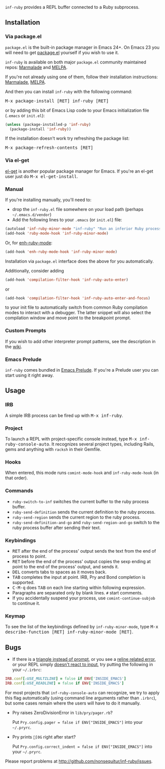 `inf-ruby` provides a REPL buffer connected to a Ruby subprocess.

## Installation

### Via package.el

`package.el` is the built-in package manager in Emacs 24+. On Emacs 23
you will need to get [package.el](http://bit.ly/pkg-el23) yourself if you wish to use it.

`inf-ruby` is available on both major `package.el` community
maintained repos:
[Marmalade](http://marmalade-repo.org/packages/inf-ruby) and
[MELPA](https://melpa.org/#/inf-ruby).

If you're not already using one of them, follow their installation instructions:
[Marmalade](http://marmalade-repo.org/),
[MELPA](https://melpa.org/#/getting-started).

And then you can install `inf-ruby` with the following command:

<kbd>M-x package-install [RET] inf-ruby [RET]</kbd>

or by adding this bit of Emacs Lisp code to your Emacs initialization file (`.emacs` or `init.el`):

```lisp
(unless (package-installed-p 'inf-ruby)
  (package-install 'inf-ruby))
```

If the installation doesn't work try refreshing the package list:

<kbd>M-x package-refresh-contents [RET]</kbd>

### Via el-get

[el-get](https://github.com/dimitri/el-get) is another popular package manager for Emacs.
If you're an el-get user just do <kbd>M-x el-get-install</kbd>.

### Manual

If you're installing manually, you'll need to:

* drop the `inf-ruby.el` file somewhere on your load path (perhaps `~/.emacs.d/vendor`)
* Add the following lines to your `.emacs` (or `init.el`) file:

```lisp
(autoload 'inf-ruby-minor-mode "inf-ruby" "Run an inferior Ruby process" t)
(add-hook 'ruby-mode-hook 'inf-ruby-minor-mode)
```

Or, for [enh-ruby-mode](https://github.com/zenspider/enhanced-ruby-mode):

```lisp
(add-hook 'enh-ruby-mode-hook 'inf-ruby-minor-mode)
```

Installation via `package.el` interface does the above for you
automatically.

Additionally, consider adding

```lisp
(add-hook 'compilation-filter-hook 'inf-ruby-auto-enter)
```

or

```lisp
(add-hook 'compilation-filter-hook 'inf-ruby-auto-enter-and-focus)
```

to your init file to automatically switch from common Ruby compilation
modes to interact with a debugger. The latter snippet will also select
the compilation window and move point to the breakpoint prompt.

### Custom Prompts

If you wish to add other interpreter prompt patterns, see the description in
the [wiki](https://github.com/nonsequitur/inf-ruby/wiki/Adding-new-prompt-patterns).

### Emacs Prelude

`inf-ruby` comes bundled in
[Emacs Prelude](https://github.com/bbatsov/prelude). If you're a
Prelude user you can start using it right away.

## Usage

### IRB
A simple IRB process can be fired up with <kbd>M-x inf-ruby</kbd>.

### Project
To launch a REPL with project-specific console instead, type <kbd>M-x inf-ruby-console-auto</kbd>.
It recognizes several project types, including Rails, gems and anything with `racksh` in their Gemfile.

### Hooks
When entered, this mode runs `comint-mode-hook` and
`inf-ruby-mode-hook` (in that order).

### Commands

* `ruby-switch-to-inf` switches the current buffer to the ruby process buffer.
* `ruby-send-definition` sends the current definition to the ruby process.
* `ruby-send-region` sends the current region to the ruby process.
* `ruby-send-definition-and-go` and `ruby-send-region-and-go` switch to the ruby process buffer after sending their text.

### Keybindings

* <kbd>RET</kbd> after the end of the process' output sends the text from the
end of process to point.
* <kbd>RET</kbd> before the end of the process' output copies the sexp ending at point
to the end of the process' output, and sends it.
* <kbd>DEL</kbd> converts tabs to spaces as it moves back.
* <kbd>TAB</kbd> completes the input at point. IRB, Pry and Bond completion is supported.
* <kbd>C-M-q</kbd> does <kbd>TAB</kbd> on each line starting within following expression.
* Paragraphs are separated only by blank lines.  `#` start comments.
* If you accidentally suspend your process, use
`comint-continue-subjob` to continue it.

### Keymap

To see the list of the keybindings defined by `inf-ruby-minor-mode`,
type <kbd>M-x describe-function [RET] inf-ruby-minor-mode [RET]</kbd>.

## Bugs

* If there is a [triangle instead of prompt](https://github.com/nonsequitur/inf-ruby/issues/159), or you see a [reline related error](https://github.com/ruby/irb/issues/43#issuecomment-589593889), or your REPL simply [doesn't react to input](https://github.com/nonsequitur/inf-ruby/issues/51), try putting the following in your `~/.irbrc`:

```rb
IRB.conf[:USE_MULTILINE] = false if ENV['INSIDE_EMACS']
IRB.conf[:USE_READLINE] = false if ENV['INSIDE_EMACS']
```

For most projects that `inf-ruby-console-auto` can recognize, we try
to apply this flag automatically (using command line arguments rather
than `.irbrc`), but some cases remain where the users will have to do
it manually.

* Pry raises ZeroDivisionError in `lib/pry/pager.rb`?

  Put `Pry.config.pager = false if ENV["INSIDE_EMACS"]` into your `~/.pryrc`.

* Pry prints `[0G` right after start?

  Put `Pry.config.correct_indent = false if ENV["INSIDE_EMACS"]` into your `~/.pryrc`.

Please report problems at <http://github.com/nonsequitur/inf-ruby/issues>.
